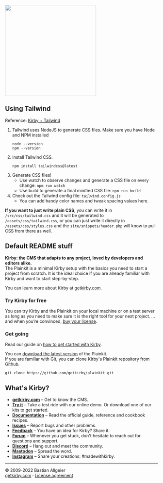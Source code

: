 <img src="http://getkirby.com/assets/images/github/plainkit.jpg" width="300">

## Using Tailwind ##
Reference: [Kirby + Tailwind](https://getkirby.com/docs/cookbook/setup/kirby-meets-tailwindcss)
1. Tailwind uses NodeJS to generate CSS files. Make sure you have Node and NPM installed
   ```
   node --version
   npm --version
   ```
2. Install Tailwind CSS.
   ```
   npm install tailwindcss@latest
   ```
3. Generate CSS files!
    - Use watch to observe changes and generate a CSS file on every change: `npm run watch`
    - Use build to generate a final minified CSS file: `npm run build`
4. Check out the Tailwind config file: `tailwind.config.js`
    - You can add handy color names and tweak spacing values here.

**If you want to just write plain CSS**, you can write it in `/src/css/tailwind.css` and it will be generated to `/assets/css/tailwind.css`, or you can just write it directly in `/assets/css/styles.css` and the `site/snippets/header.php` will know to pull CSS from there as well.


## Default README stuff ##

**Kirby: the CMS that adapts to any project, loved by developers and editors alike.**  
The Plainkit is a minimal Kirby setup with the basics you need to start a project from scratch. It is the ideal choice if you are already familiar with Kirby and want to start step-by-step.

You can learn more about Kirby at [getkirby.com](https://getkirby.com).

### Try Kirby for free  
You can try Kirby and the Plainkit on your local machine or on a test server as long as you need to make sure it is the right tool for your next project. … and when you’re convinced, [buy your license](https://getkirby.com/buy).

### Get going
Read our guide on [how to get started with Kirby](https://getkirby.com/docs/guide/quickstart).

You can [download the latest version](https://github.com/getkirby/plainkit/archive/main.zip) of the Plainkit.  
If you are familiar with Git, you can clone Kirby's Plainkit repository from Github.

    git clone https://github.com/getkirby/plainkit.git

## What's Kirby?
- **[getkirby.com](https://getkirby.com)** – Get to know the CMS.
- **[Try it](https://getkirby.com/try)** – Take a test ride with our online demo. Or download one of our kits to get started.
- **[Documentation](https://getkirby.com/docs/guide)** – Read the official guide, reference and cookbook recipes.
- **[Issues](https://github.com/getkirby/kirby/issues)** – Report bugs and other problems.
- **[Feedback](https://feedback.getkirby.com)** – You have an idea for Kirby? Share it.
- **[Forum](https://forum.getkirby.com)** – Whenever you get stuck, don't hesitate to reach out for questions and support.
- **[Discord](https://chat.getkirby.com)** – Hang out and meet the community.
- **[Mastodon](https://mastodon.social/@getkirby)** – Spread the word.
- **[Instagram](https://www.instagram.com/getkirby/)** – Share your creations: #madewithkirby.

---

© 2009-2022 Bastian Allgeier  
[getkirby.com](https://getkirby.com) · [License agreement](https://getkirby.com/license)
